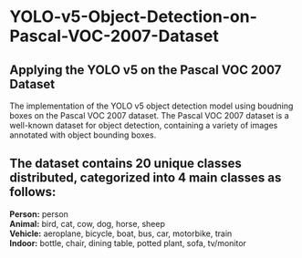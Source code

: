 # YOLO-v5-Object-Detection-on-Pascal-VOC-2007-Dataset

## Applying the YOLO v5 on the Pascal VOC 2007 Dataset
The implementation of the YOLO v5 object detection model using boudning boxes on the Pascal VOC 2007 dataset. The Pascal VOC 2007 dataset is a well-known dataset for object detection, containing a variety of images annotated with object bounding boxes.

## The dataset contains 20 unique classes distributed, categorized into 4 main classes as follows:
<b>Person:</b> person <br />
<b>Animal:</b> bird, cat, cow, dog, horse, sheep <br />
<b>Vehicle:</b> aeroplane, bicycle, boat, bus, car, motorbike, train <br />
<b>Indoor:</b> bottle, chair, dining table, potted plant, sofa, tv/monitor <br />
